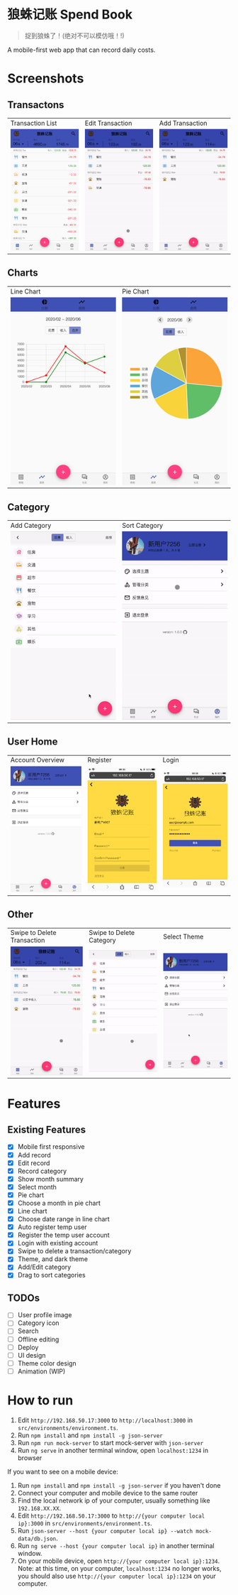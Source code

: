 # 狼蛛记账 Spend Book

> 捉到狼蛛了！(绝对不可以模仿哦！!)

A mobile-first web app that can record daily costs.

# Screenshots

## Transactons

<table>
  <tr>
    <td>Transaction List</td>
     <td>Edit Transaction</td>
     <td>Add Transaction</td>
  </tr>
  <tr>
    <td><img src="./readme-assets/transaction-list.PNG" width=270 ></td>
    <td><img src="./readme-assets/edit-transaction.gif" width=270 ></td>
    <td><img src="./readme-assets/add-transaction.gif" width=270 ></td>
  </tr>
 </table>

## Charts

<table>
  <tr>
    <td>Line Chart</td>
     <td>Pie Chart</td>
  </tr>
  <tr>
    <td><img src="./readme-assets/line-chart.PNG" width=270 ></td>
    <td><img src="./readme-assets/pie-chart.PNG" width=270 ></td>
  </tr>
 </table>

## Category

<table>
  <tr>
    <td>Add Category</td>
    <td>Sort Category</td>
  </tr>
  <tr>
    <td><img src="./readme-assets/add-category.gif" width=270 ></td>
    <td><img src="./readme-assets/sort-category.gif" width=270 ></td>
  </tr>
 </table>

## User Home

<table>
  <tr>
    <td>Account Overview</td>
    <td>Register</td>
    <td>Login</td>
  </tr>
  <tr>
    <td><img src="./readme-assets/account.PNG" width=270 ></td>
    <td><img src="./readme-assets/register.PNG" width=270 ></td>
    <td><img src="./readme-assets/login.PNG" width=270 ></td>
  </tr>
 </table>

## Other

<table>
  <tr>
    <td>Swipe to Delete Transaction</td>
    <td>Swipe to Delete Category</td>
    <td>Select Theme</td>
  </tr>
  <tr>
    <td><img src="./readme-assets/swipe-to-delete.gif" width=270 ></td>
    <td><img src="./readme-assets/swipe-to-delete-category.gif" width=270 ></td>
    <td><img src="./readme-assets/select-theme.gif" width=270 ></td>
  </tr>
 </table>

# Features

## Existing Features

- [x] Mobile first responsive
- [x] Add record
- [x] Edit record
- [x] Record category
- [x] Show month summary
- [x] Select month
- [x] Pie chart
- [x] Choose a month in pie chart
- [x] Line chart
- [x] Choose date range in line chart
- [x] Auto register temp user
- [x] Register the temp user account
- [x] Login with existing account
- [x] Swipe to delete a transaction/category
- [x] Theme, and dark theme
- [x] Add/Edit category
- [x] Drag to sort categories

## TODOs

- [ ] User profile image
- [ ] Category icon
- [ ] Search
- [ ] Offline editing
- [ ] Deploy
- [ ] UI design
- [ ] Theme color design
- [ ] Animation (WIP)

# How to run

1. Edit `http://192.168.50.17:3000` to `http://localhost:3000` in `src/environments/environment.ts`.
2. Run `npm install` and `npm install -g json-server`
3. Run `npm run mock-server` to start mock-server with `json-server`
4. Run `ng serve` in another terminal window, open `localhost:1234` in browser

If you want to see on a mobile device:

1. Run `npm install` and `npm install -g json-server` if you haven't done
2. Connect your computer and mobile device to the same router
3. Find the local network ip of your computer, usually something like `192.168.XX.XX`.
4. Edit `http://192.168.50.17:3000` to `http://{your computer local ip}:3000` in `src/environments/environment.ts`.
5. Run `json-server --host {your computer local ip} --watch mock-data/db.json`.
6. Run `ng serve --host {your computer local ip}` in another terminal window.
7. On your mobile device, open `http://{your computer local ip}:1234`. Note: at this time, on your computer, `localhost:1234` no longer works, you should also use `http://{your computer local ip}:1234` on your computer.

